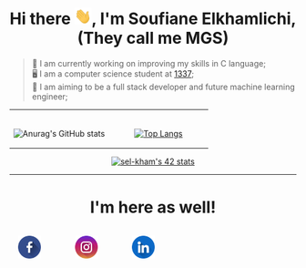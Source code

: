 <h1 align="center">Hi there <img src="images/hey.gif" width="30px">, I'm Soufiane Elkhamlichi, (They call me MGS)</h1>

>  💪 I am currently working on improving my skills in C language; \
>  🖥️ I am a computer science student at [1337](https://www.1337.ma); \
>  🎯 I am aiming to be a full stack developer and future machine learning engineer;


<table align="center" style="border: none; text-align: center;">
<tr>
<td width="50%">
<br>

![Anurag's GitHub stats](https://github-readme-stats.vercel.app/api?username=MGS15&show_icons=true&hide=issues&hide_border=true&theme=github_dark)

</td>
<td width="50%">
<br>

 [![Top Langs](https://github-readme-stats.vercel.app/api/top-langs/?username=MGS15&layout=compact&hide_border=true&theme=github_dark)](https://github.com/anuraghazra/github-readme-stats)

</td>
</tr>
</table>


<center>
<div align="center">
 
[![sel-kham's 42 stats](https://badge.mediaplus.ma/binary/sel-kham)](https://github.com/oakoudad/badge42)
 
 </div>
 </center>

---------------

<h1 align="center">I'm here as well!</h1>
<div align="center" style="display: flex; gap: 30px; flex-direction: row; align-items: center;">
<a href="https://www.facebook.com/soufiane.mgs">
<img width="40px" src="images/facebook.png" style="margin: 15px;">
</a>
<a href="https://www.instagram.com/soufiane.mgs">
<img width="40px" src="images/instagram.png" style="margin: 15px;">
</a>
<a href="https://www.linkedin.com/in/elkhamlichi/">
<img width="40px" src="images/linkedin.png" style="margin: 15px;">
</a>
</div>
</div>